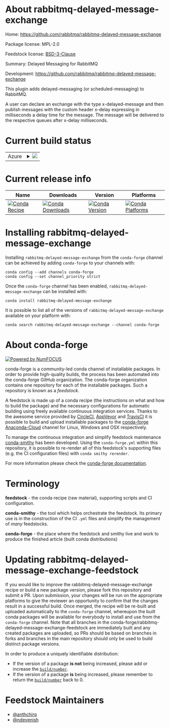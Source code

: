 About rabbitmq-delayed-message-exchange
=======================================

Home: https://github.com/rabbitmq/rabbitmq-delayed-message-exchange

Package license: MPL-2.0

Feedstock license: [BSD-3-Clause](https://github.com/conda-forge/rabbitmq-delayed-message-exchange-feedstock/blob/master/LICENSE.txt)

Summary: Delayed Messaging for RabbitMQ

Development: https://github.com/rabbitmq/rabbitmq-delayed-message-exchange

This plugin adds delayed-messaging (or scheduled-messaging) to RabbitMQ.

A user can declare an exchange with the type x-delayed-message and
then publish messages with the custom header x-delay expressing in
milliseconds a delay time for the message. The message will be
delivered to the respective queues after x-delay milliseconds.


Current build status
====================


<table>
    
  <tr>
    <td>Azure</td>
    <td>
      <details>
        <summary>
          <a href="https://dev.azure.com/conda-forge/feedstock-builds/_build/latest?definitionId=14370&branchName=master">
            <img src="https://dev.azure.com/conda-forge/feedstock-builds/_apis/build/status/rabbitmq-delayed-message-exchange-feedstock?branchName=master">
          </a>
        </summary>
        <table>
          <thead><tr><th>Variant</th><th>Status</th></tr></thead>
          <tbody><tr>
              <td>linux_64</td>
              <td>
                <a href="https://dev.azure.com/conda-forge/feedstock-builds/_build/latest?definitionId=14370&branchName=master">
                  <img src="https://dev.azure.com/conda-forge/feedstock-builds/_apis/build/status/rabbitmq-delayed-message-exchange-feedstock?branchName=master&jobName=linux&configuration=linux_64_" alt="variant">
                </a>
              </td>
            </tr><tr>
              <td>osx_64</td>
              <td>
                <a href="https://dev.azure.com/conda-forge/feedstock-builds/_build/latest?definitionId=14370&branchName=master">
                  <img src="https://dev.azure.com/conda-forge/feedstock-builds/_apis/build/status/rabbitmq-delayed-message-exchange-feedstock?branchName=master&jobName=osx&configuration=osx_64_" alt="variant">
                </a>
              </td>
            </tr>
          </tbody>
        </table>
      </details>
    </td>
  </tr>
</table>

Current release info
====================

| Name | Downloads | Version | Platforms |
| --- | --- | --- | --- |
| [![Conda Recipe](https://img.shields.io/badge/recipe-rabbitmq--delayed--message--exchange-green.svg)](https://anaconda.org/conda-forge/rabbitmq-delayed-message-exchange) | [![Conda Downloads](https://img.shields.io/conda/dn/conda-forge/rabbitmq-delayed-message-exchange.svg)](https://anaconda.org/conda-forge/rabbitmq-delayed-message-exchange) | [![Conda Version](https://img.shields.io/conda/vn/conda-forge/rabbitmq-delayed-message-exchange.svg)](https://anaconda.org/conda-forge/rabbitmq-delayed-message-exchange) | [![Conda Platforms](https://img.shields.io/conda/pn/conda-forge/rabbitmq-delayed-message-exchange.svg)](https://anaconda.org/conda-forge/rabbitmq-delayed-message-exchange) |

Installing rabbitmq-delayed-message-exchange
============================================

Installing `rabbitmq-delayed-message-exchange` from the `conda-forge` channel can be achieved by adding `conda-forge` to your channels with:

```
conda config --add channels conda-forge
conda config --set channel_priority strict
```

Once the `conda-forge` channel has been enabled, `rabbitmq-delayed-message-exchange` can be installed with:

```
conda install rabbitmq-delayed-message-exchange
```

It is possible to list all of the versions of `rabbitmq-delayed-message-exchange` available on your platform with:

```
conda search rabbitmq-delayed-message-exchange --channel conda-forge
```


About conda-forge
=================

[![Powered by NumFOCUS](https://img.shields.io/badge/powered%20by-NumFOCUS-orange.svg?style=flat&colorA=E1523D&colorB=007D8A)](http://numfocus.org)

conda-forge is a community-led conda channel of installable packages.
In order to provide high-quality builds, the process has been automated into the
conda-forge GitHub organization. The conda-forge organization contains one repository
for each of the installable packages. Such a repository is known as a *feedstock*.

A feedstock is made up of a conda recipe (the instructions on what and how to build
the package) and the necessary configurations for automatic building using freely
available continuous integration services. Thanks to the awesome service provided by
[CircleCI](https://circleci.com/), [AppVeyor](https://www.appveyor.com/)
and [TravisCI](https://travis-ci.com/) it is possible to build and upload installable
packages to the [conda-forge](https://anaconda.org/conda-forge)
[Anaconda-Cloud](https://anaconda.org/) channel for Linux, Windows and OSX respectively.

To manage the continuous integration and simplify feedstock maintenance
[conda-smithy](https://github.com/conda-forge/conda-smithy) has been developed.
Using the ``conda-forge.yml`` within this repository, it is possible to re-render all of
this feedstock's supporting files (e.g. the CI configuration files) with ``conda smithy rerender``.

For more information please check the [conda-forge documentation](https://conda-forge.org/docs/).

Terminology
===========

**feedstock** - the conda recipe (raw material), supporting scripts and CI configuration.

**conda-smithy** - the tool which helps orchestrate the feedstock.
                   Its primary use is in the construction of the CI ``.yml`` files
                   and simplify the management of *many* feedstocks.

**conda-forge** - the place where the feedstock and smithy live and work to
                  produce the finished article (built conda distributions)


Updating rabbitmq-delayed-message-exchange-feedstock
====================================================

If you would like to improve the rabbitmq-delayed-message-exchange recipe or build a new
package version, please fork this repository and submit a PR. Upon submission,
your changes will be run on the appropriate platforms to give the reviewer an
opportunity to confirm that the changes result in a successful build. Once
merged, the recipe will be re-built and uploaded automatically to the
`conda-forge` channel, whereupon the built conda packages will be available for
everybody to install and use from the `conda-forge` channel.
Note that all branches in the conda-forge/rabbitmq-delayed-message-exchange-feedstock are
immediately built and any created packages are uploaded, so PRs should be based
on branches in forks and branches in the main repository should only be used to
build distinct package versions.

In order to produce a uniquely identifiable distribution:
 * If the version of a package **is not** being increased, please add or increase
   the [``build/number``](https://docs.conda.io/projects/conda-build/en/latest/resources/define-metadata.html#build-number-and-string).
 * If the version of a package **is** being increased, please remember to return
   the [``build/number``](https://docs.conda.io/projects/conda-build/en/latest/resources/define-metadata.html#build-number-and-string)
   back to 0.

Feedstock Maintainers
=====================

* [@anthchirp](https://github.com/anthchirp/)
* [@ndevenish](https://github.com/ndevenish/)

